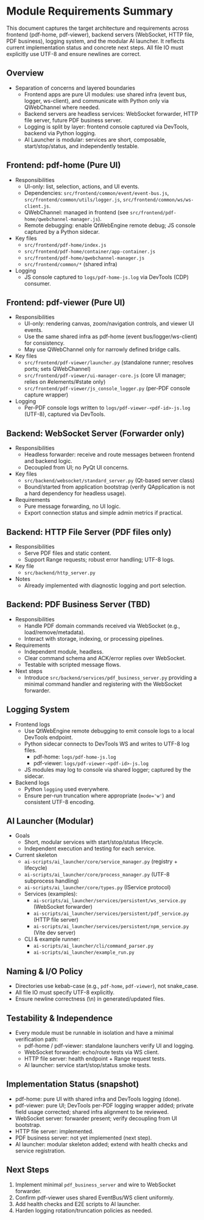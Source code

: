 # Module Requirements Summary

This document captures the target architecture and requirements across frontend (pdf-home, pdf-viewer), backend servers (WebSocket, HTTP file, PDF business), logging system, and the modular AI launcher. It reflects current implementation status and concrete next steps. All file IO must explicitly use UTF-8 and ensure newlines are correct.

## Overview
- Separation of concerns and layered boundaries
  - Frontend apps are pure UI modules: use shared infra (event bus, logger, ws-client), and communicate with Python only via QWebChannel where needed.
  - Backend servers are headless services: WebSocket forwarder, HTTP file server, future PDF business server.
  - Logging is split by layer: frontend console captured via DevTools, backend via Python logging.
  - AI Launcher is modular: services are short, composable, start/stop/status, and independently testable.

## Frontend: pdf-home (Pure UI)
- Responsibilities
  - UI-only: list, selection, actions, and UI events.
  - Dependencies: `src/frontend/common/event/event-bus.js`, `src/frontend/common/utils/logger.js`, `src/frontend/common/ws/ws-client.js`.
  - QWebChannel: managed in frontend (see `src/frontend/pdf-home/qwebchannel-manager.js`).
  - Remote debugging: enable QtWebEngine remote debug; JS console captured by a Python sidecar.
- Key files
  - `src/frontend/pdf-home/index.js`
  - `src/frontend/pdf-home/container/app-container.js`
  - `src/frontend/pdf-home/qwebchannel-manager.js`
  - `src/frontend/common/*` (shared infra)
- Logging
  - JS console captured to `logs/pdf-home-js.log` via DevTools (CDP) consumer.

## Frontend: pdf-viewer (Pure UI)
- Responsibilities
  - UI-only: rendering canvas, zoom/navigation controls, and viewer UI events.
  - Use the same shared infra as pdf-home (event bus/logger/ws-client) for consistency.
  - May use QWebChannel only for narrowly defined bridge calls.
- Key files
  - `src/frontend/pdf-viewer/launcher.py` (standalone runner; resolves ports; sets QWebChannel)
  - `src/frontend/pdf-viewer/ui-manager-core.js` (core UI manager; relies on #elements/#state only)
  - `src/frontend/pdf-viewer/js_console_logger.py` (per-PDF console capture wrapper)
- Logging
  - Per-PDF console logs written to `logs/pdf-viewer-<pdf-id>-js.log` (UTF-8), captured via DevTools.

## Backend: WebSocket Server (Forwarder only)
- Responsibilities
  - Headless forwarder: receive and route messages between frontend and backend logic.
  - Decoupled from UI; no PyQt UI concerns.
- Key files
  - `src/backend/websocket/standard_server.py` (Qt-based server class)
  - Bound/started from application bootstrap (verify QApplication is not a hard dependency for headless usage).
- Requirements
  - Pure message forwarding, no UI logic.
  - Export connection status and simple admin metrics if practical.

## Backend: HTTP File Server (PDF files only)
- Responsibilities
  - Serve PDF files and static content.
  - Support Range requests; robust error handling; UTF-8 logs.
- Key file
  - `src/backend/http_server.py`
- Notes
  - Already implemented with diagnostic logging and port selection.

## Backend: PDF Business Server (TBD)
- Responsibilities
  - Handle PDF domain commands received via WebSocket (e.g., load/remove/metadata).
  - Interact with storage, indexing, or processing pipelines.
- Requirements
  - Independent module, headless.
  - Clear command schema and ACK/error replies over WebSocket.
  - Testable with scripted message flows.
- Next steps
  - Introduce `src/backend/services/pdf_business_server.py` providing a minimal command handler and registering with the WebSocket forwarder.

## Logging System
- Frontend logs
  - Use QtWebEngine remote debugging to emit console logs to a local DevTools endpoint.
  - Python sidecar connects to DevTools WS and writes to UTF-8 log files.
    - pdf-home: `logs/pdf-home-js.log`
    - pdf-viewer: `logs/pdf-viewer-<pdf-id>-js.log`
  - JS modules may log to console via shared logger; captured by the sidecar.
- Backend logs
  - Python `logging` used everywhere.
  - Ensure per-run truncation where appropriate (`mode='w'`) and consistent UTF-8 encoding.

## AI Launcher (Modular)
- Goals
  - Short, modular services with start/stop/status lifecycle.
  - Independent execution and testing for each service.
- Current skeleton
  - `ai-scripts/ai_launcher/core/service_manager.py` (registry + lifecycle)
  - `ai-scripts/ai_launcher/core/process_manager.py` (UTF-8 subprocess handling)
  - `ai-scripts/ai_launcher/core/types.py` (IService protocol)
  - Services (examples):
    - `ai-scripts/ai_launcher/services/persistent/ws_service.py` (WebSocket forwarder)
    - `ai-scripts/ai_launcher/services/persistent/pdf_service.py` (HTTP file server)
    - `ai-scripts/ai_launcher/services/persistent/npm_service.py` (Vite dev server)
  - CLI & example runner:
    - `ai-scripts/ai_launcher/cli/command_parser.py`
    - `ai-scripts/ai_launcher/example_run.py`

## Naming & I/O Policy
- Directories use kebab-case (e.g., `pdf-home`, `pdf-viewer`), not snake_case.
- All file IO must specify UTF-8 explicitly.
- Ensure newline correctness (\n) in generated/updated files.

## Testability & Independence
- Every module must be runnable in isolation and have a minimal verification path:
  - pdf-home / pdf-viewer: standalone launchers verify UI and logging.
  - WebSocket forwarder: echo/route tests via WS client.
  - HTTP file server: health endpoint + Range request tests.
  - AI launcher: service start/stop/status smoke tests.

## Implementation Status (snapshot)
- pdf-home: pure UI with shared infra and DevTools logging (done).
- pdf-viewer: pure UI; DevTools per-PDF logging wrapper added; private field usage corrected; shared infra alignment to be reviewed.
- WebSocket server: forwarder present; verify decoupling from UI bootstrap.
- HTTP file server: implemented.
- PDF business server: not yet implemented (next step).
- AI launcher: modular skeleton added; extend with health checks and service registration.

## Next Steps
1) Implement minimal `pdf_business_server` and wire to WebSocket forwarder.
2) Confirm pdf-viewer uses shared EventBus/WS client uniformly.
3) Add health checks and E2E scripts to AI launcher.
4) Harden logging rotation/truncation policies as needed.

